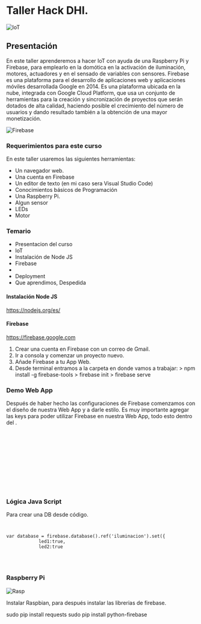# Taller Hack DHI. 

![IoT](https://cambiodigital-ol.com/wp-content/uploads/2018/12/IOT_c.jpg)

## Presentación

En este taller aprenderemos a hacer IoT con ayuda de una Raspberry Pi y Firebase, para emplearlo en la domótica en la activación de iluminación, motores, actuadores y en el sensado de variables con sensores.
Firebase es una plataforma para el desarrollo de aplicaciones web y aplicaciones móviles desarrollada Google en 2014.
Es una plataforma ubicada en la nube, integrada con Google Cloud Platform, que usa un conjunto de herramientas para la creación y sincronización de proyectos que serán dotados de alta calidad, haciendo posible el crecimiento del número de usuarios y dando resultado también a la obtención de una mayor monetización.

![Firebase](https://elandroidelibre.elespanol.com/wp-content/uploads/2016/05/Screen-Shot-2016-05-19-at-00.13.32.png)

### Requerimientos para este curso
En este taller usaremos las siguientes herramientas:

* Un navegador web.
* Una cuenta en Firebase
* Un editor de texto (en mi caso sera Visual Studio Code)
* Conocimientos básicos de Programación
* Una Raspberry Pi.
* Algun sensor
* LEDs
* Motor

### Temario

* Presentacion del curso
* IoT
* Instalación de Node JS
* Firebase
* 
* Deployment
* Que aprendimos, Despedida

#### Instalación Node JS
https://nodejs.org/es/

#### Firebase   
https://firebase.google.com

1. Crear una cuenta en Firebase con un correo de Gmail.
2. Ir a consola y comenzar un proyecto nuevo.
3. Añade Firebase a tu App Web.
4. Desde terminal entramos a la carpeta en donde vamos a trabajar:
        > npm install -g firebase-tools
        > firebase init 
        > firebase serve

### Demo Web App

Después de haber hecho las configuraciones de Firebase comenzamos con el diseño de nuestra Web App y a darle estilo. Es muy importante agregar las keys para poder utilizar Firebase en nuestra Web App, todo esto dentro del <head></head>.

<pre>
<code>
<script src="https://www.gstatic.com/firebasejs/7.9.3/firebase-app.js"></script>
<script src="https://www.gstatic.com/firebasejs/7.9.3/firebase-auth.js"></script>
<script src="https://www.gstatic.com/firebasejs/7.9.3/firebase-database.js"></script>

<script>
      var config = {
        apiKey: "apiKey",
        authDomain: "hack-dhi.firebaseapp.com",
        databaseURL: "authDomain",
        storageBucket: "storageBucket",
        messagingSenderId: "messagingSenderId",
        appId: "appId"
      };
      firebase.initializeApp(config);
</script>
</pre>
</code>

### Lógica Java Script
Para crear una DB desde código.

<pre>
<code>

var database = firebase.database().ref('iluminacion').set({
            led1:true,
            led2:true
</pre>
</code>

### Raspberry Pi

![Rasp](https://www.programoergosum.com/images/cursos/238-control-de-gpio-con-python-en-raspberry-pi/pines-gpio-rpi-2.png)

Instalar Raspbian, para después instalar las librerias de firebase.

sudo pip install requests
sudo pip install python-firebase



